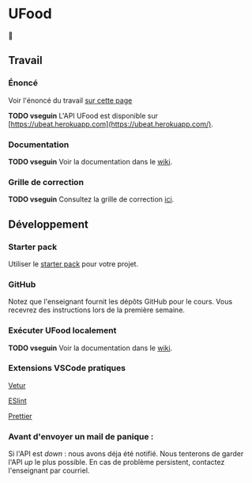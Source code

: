 # UFood

:hamburger:

## Travail

### Énoncé

Voir l'énoncé du travail [sur cette page](https://github.com/GLO3102/UFood/blob/master/Enonce.md)

**TODO vseguin** L'API UFood est disponible  sur [https://ubeat.herokuapp.com](https://ubeat.herokuapp.com/).

### Documentation

**TODO vseguin** Voir la documentation dans le [wiki](https://github.com/GLO3102/UFood/wiki/2-API).

### Grille de correction

**TODO vseguin**
Consultez la grille de correction [ici](https://docs.google.com/spreadsheets/d/1tAZorseSEgRE_G6VGlfba9N1hrv_egVkyU62bvNgHF8/edit?usp=sharing).

## Développement

### Starter pack

Utiliser le [starter pack](https://github.com/GLO3102/vue-starter) pour votre projet.

### GitHub

Notez que l'enseignant fournit les dépôts GitHub pour le cours. Vous recevrez des instructions lors de la première semaine.

### Exécuter UFood localement

**TODO vseguin** Voir la documentation dans le [wiki](https://github.com/GLO3102/UFood/wiki/1-Installation-locale-UFood).

### Extensions VSCode pratiques

[Vetur](https://marketplace.visualstudio.com/items?itemName=octref.vetur)

[ESlint](https://marketplace.visualstudio.com/items?itemName=dbaeumer.vscode-eslint)

[Prettier](https://marketplace.visualstudio.com/items?itemName=esbenp.prettier-vscode)

### Avant d'envoyer un mail de panique :

Si l'API est _down_ : nous avons déja été notifié. Nous tenterons de garder l'API _up_ le plus possible. En cas de problème persistent, contactez l'enseignant par courriel.
